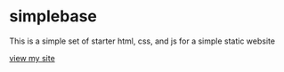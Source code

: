 # simplebase
This is a simple set of starter html, css, and js for a simple static website

[view my site](file:///Users/emirimiyaji/Desktop/github/simplebase/index.html)

